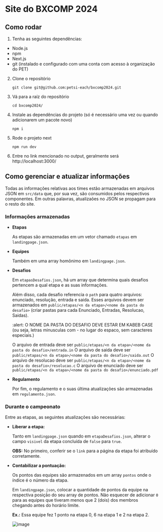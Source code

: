 # Site do BXCOMP 2024

## Como rodar

1) Tenha as seguintes dependências:

* Node.js
* npm
* Next.js
* git (instalado e configurado com uma conta com acesso à organização do PET)

2) Clone o repositório
    ```
    git clone git@github.com:petsi-each/bxcomp2024.git
    ```

3) Vá para a raíz do repositório

    ```
    cd bxcomp2024/
    ```

4) Instale as dependências do projeto (só é necessário uma vez ou quando adicionarem um pacote novo)

    ```
    npm i
    ```

5) Rode o projeto next

    ```
    npm run dev
    ```

6) Entre no link mencionado no output, geralmente será http://localhost:3000/

## Como gerenciar e atualizar informações

Todas as informações relativas aos times estão armazenadas em arquivos JSON em ```src/data``` que, por sua vez, são consumidos pelos respectivos componentes. Em outras palavras, atualizaões no JSON se propagam para o resto do site.

### Informações armazenadas

* **Etapas**

    As etapas são armazenadas em um vetor chamado ```etapas``` em ```landingpage.json```.

* **Equipes**

    Também em uma array homônimo em ```landingpage.json```.

* **Desafios**

    Em ```etapasDesafios.json```, há um array que determina quais desafios pertencem a qual etapa e as suas informações.

    Além disso, cada desafio referencia o ```path``` para quatro arquivos: enunciado, resolução, entrada e saida. Esses arquivos devem ser armazenados em ```public/etapas/<n da etapa>/<nome da pasta do desafio>``` (criar pastas para cada Enunciado, Entradas, Resolucao, Saidas).

    :alert: O NOME DA PASTA DO DESAFIO DEVE ESTAR EM KABEB CASE (ou seja, letras minusculas com - no lugar do espaco, sem caracteres especiais.)

    O arquivo de entrada deve ser ```public/etapas/<n da etapa>/<nome da pasta do desafio>/entrada.in```
    O arquivo de saida deve ser ```public/etapas/<n da etapa>/<nome da pasta do desafio>/saida.out```
    O arquivo de resolucao deve ser ```public/etapas/<n da etapa>/<nome da pasta do desafio>/resolucao.c```
    O arquivo de enunciado deve ser ```public/etapas/<n da etapa>/<nome da pasta do desafio>/enunciado.pdf```

* **Regulamento**

    Por fim, o regulamento e o suas última atualizações são armazenadas em ```regulamento.json```.

### Durante o campeonato

Entre as etapas, as seguintes atualizações são necessárias:

* **Liberar a etapa:**

    Tanto em ```landingpage.json``` quando em ```etapaDesafios.json```, alterar o campo ```visivel``` da etapa concluída de ```false``` para ```true```.

    **OBS:** No primeiro, conferir se o ```link``` para a página da etapa foi atribuído corretamente.

* **Contabilizar a pontuação:**

    Os pontos das equipes são armazenados em um array ```pontos``` onde o índice é o número da etapa.

    Em ```landingpage.json```, colocar a quantidade de pontos da equipe na respectiva posição do seu array de pontos. Não esquecer de adicionar ```0``` para as equipes que tiveram menos que 2 (dois) dos membros chegando antes do horário limite.

    **Ex.:** Essa equipe fez 1 ponto na etapa 0, 6 na etapa 1 e 2 na etapa 2.
  
    ![image](https://github.com/user-attachments/assets/3defdba2-b556-4635-b118-41c5c13ee43d)

